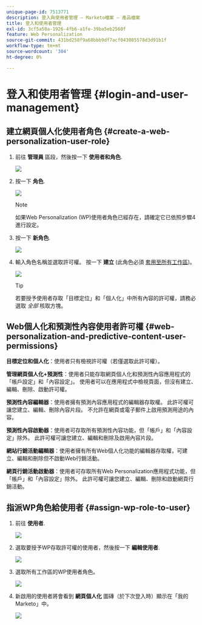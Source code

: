 ```yaml
---
unique-page-id: 7513771
description: 登入與使用者管理 — Marketo檔案 — 產品檔案
title: 登入和使用者管理
exl-id: 3cf5a50a-1926-4fb6-a1fe-39ba5eb2560f
feature: Web Personalization
source-git-commit: 431bd258f9a68bbb9df7acf043085578d3d91b1f
workflow-type: tm+mt
source-wordcount: '304'
ht-degree: 0%

---
```


# 登入和使用者管理 {#login-and-user-management}

## 建立網頁個人化使用者角色 {#create-a-web-personalization-user-role}

1. 前往 **管理員** 區段，然後按一下 **使用者和角色**.

   ![](assets/image2015-4-28-19-3a50-3a49.png)

1. 按一下 **角色**.

   ![](assets/image2015-4-28-19-3a57-3a58.png)

   >[!NOTE]
   >
   >如果Web Personalization (WP)使用者角色已經存在，請確定它已依照步驟4進行設定。

1. 按一下 **新角色**.

   ![](assets/three-1.png)

1. 輸入角色名稱並選取許可權。 按一下 **建立** (此角色必須 [套用至所有工作區](/help/marketo/product-docs/administration/users-and-roles/managing-marketo-users.md))。

   ![](assets/four.png)

   >[!TIP]
   >
   >若要授予使用者存取「目標定位」和「個人化」中所有內容的許可權，請務必選取 _全部_ 核取方塊。

## Web個人化和預測性內容使用者許可權 {#web-personalization-and-predictive-content-user-permissions}

**目標定位和個人化**：使用者只有檢視許可權（若僅選取此許可權）。

**管理網頁個人化+預測性**：使用者只能存取網頁個人化和預測性內容應用程式的「帳戶設定」和「內容設定」。 使用者可以在應用程式中檢視頁面，但沒有建立、編輯、刪除、啟動許可權。

**預測性內容編輯器**：使用者擁有預測內容應用程式的編輯器存取權。 此許可權可讓您建立、編輯、刪除內容片段。 不允許在網頁或電子郵件上啟用預測用途的內容。

**預測性內容啟動器**：使用者可存取所有預測性內容功能，但「帳戶」和「內容設定」除外。 此許可權可讓您建立、編輯和刪除及啟用內容片段。

**網站行銷活動編輯器**：使用者擁有所有Web個人化功能的編輯器存取權，可建立、編輯和刪除但不啟動Web行銷活動。

**網頁行銷活動啟動器**：使用者可存取所有Web Personalization應用程式功能，但「帳戶」和「內容設定」除外。 此許可權可讓您建立、編輯、刪除和啟動網頁行銷活動。

## 指派WP角色給使用者 {#assign-wp-role-to-user}

1. 前往 **使用者**.

   ![](assets/image2015-4-29-11-3a31-3a3.png)

1. 選取要授予WP存取許可權的使用者，然後按一下 **編輯使用者**.

   ![](assets/image2015-4-29-11-3a38-3a46.png)

1. 選取所有工作區的WP使用者角色。

   ![](assets/seven.png)

1. 新啟用的使用者將會看到 **網頁個人化** 圖磚（於下次登入時）顯示在「我的Marketo」中。

   ![](assets/eight.png)
